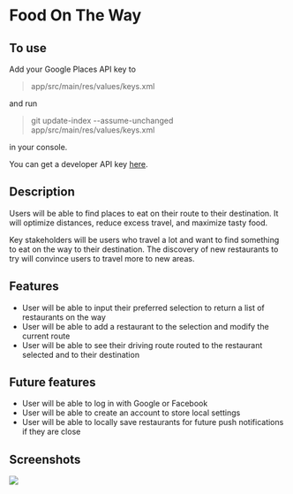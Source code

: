 # Food On The Way

## To use
Add your Google Places API key to

> app/src/main/res/values/keys.xml

and run

> git update-index --assume-unchanged app/src/main/res/values/keys.xml

in your console.

You can get a developer API key [here](https://developers.google.com/places/android-api/).

## Description
Users will be able to find places to eat on their route to their destination. It will optimize distances, reduce excess travel, and maximize tasty food.

Key stakeholders will be users who travel a lot and want to find something to eat on the way to their destination. The discovery of new restaurants to try will convince users to travel more to new areas.

## Features
* User will be able to input their preferred selection to return a list of restaurants on the way
* User will be able to add a restaurant to the selection and modify the current route
* User will be able to see their driving route routed to the restaurant selected and to their destination

## Future features
* User will be able to log in with Google or Facebook
* User will be able to create an account to store local settings
* User will be able to locally save restaurants for future push notifications if they are close

## Screenshots
<img src='http://i.imgur.com/jnIm5eN.png'/>
